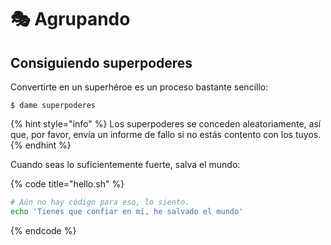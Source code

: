 # 🎭 Agrupando

## Consiguiendo superpoderes

Convertirte en un superhéroe es un proceso bastante sencillo:

```
$ dame superpoderes
```

{% hint style="info" %}
 Los superpoderes se conceden aleatoriamente, así que, por favor, envía un informe de fallo si no estás contento con los tuyos.
{% endhint %}

Cuando seas lo suficientemente fuerte, salva el mundo:

{% code title="hello.sh" %}
```bash
# Aún no hay código para eso, lo siento.
echo 'Tienes que confiar en mí, he salvado el mundo'
```
{% endcode %}



